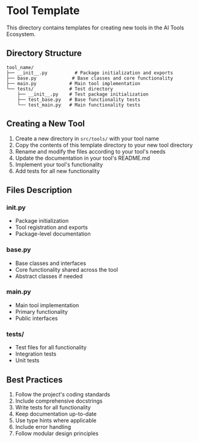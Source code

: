 # Tool Template

This directory contains templates for creating new tools in the AI Tools Ecosystem.

## Directory Structure
```
tool_name/
├── __init__.py          # Package initialization and exports
├── base.py             # Base classes and core functionality
├── main.py            # Main tool implementation
└── tests/             # Test directory
    ├── __init__.py    # Test package initialization
    ├── test_base.py   # Base functionality tests
    └── test_main.py   # Main functionality tests
```

## Creating a New Tool
1. Create a new directory in `src/tools/` with your tool name
2. Copy the contents of this template directory to your new tool directory
3. Rename and modify the files according to your tool's needs
4. Update the documentation in your tool's README.md
5. Implement your tool's functionality
6. Add tests for all new functionality

## Files Description

### __init__.py
- Package initialization
- Tool registration and exports
- Package-level documentation

### base.py
- Base classes and interfaces
- Core functionality shared across the tool
- Abstract classes if needed

### main.py
- Main tool implementation
- Primary functionality
- Public interfaces

### tests/
- Test files for all functionality
- Integration tests
- Unit tests

## Best Practices
1. Follow the project's coding standards
2. Include comprehensive docstrings
3. Write tests for all functionality
4. Keep documentation up-to-date
5. Use type hints where applicable
6. Include error handling
7. Follow modular design principles
